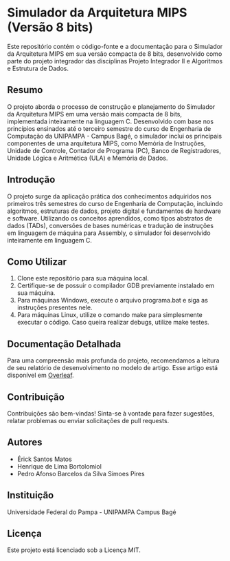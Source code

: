 # Simulador da Arquitetura MIPS (Versão 8 bits)

Este repositório contém o código-fonte e a documentação para o Simulador da Arquitetura MIPS em sua versão compacta de 8 bits, desenvolvido como parte do projeto integrador das disciplinas Projeto Integrador II e Algoritmos e Estrutura de Dados.

## Resumo

O projeto aborda o processo de construção e planejamento do Simulador da Arquitetura MIPS em uma versão mais compacta de 8 bits, implementada inteiramente na linguagem C. Desenvolvido com base nos princípios ensinados até o terceiro semestre do curso de Engenharia de Computação da UNIPAMPA - Campus Bagé, o simulador inclui os principais componentes de uma arquitetura MIPS, como Memória de Instruções, Unidade de Controle, Contador de Programa (PC), Banco de Registradores, Unidade Lógica e Aritmética (ULA) e Memória de Dados.

## Introdução

O projeto surge da aplicação prática dos conhecimentos adquiridos nos primeiros três semestres do curso de Engenharia de Computação, incluindo algoritmos, estruturas de dados, projeto digital e fundamentos de hardware e software. Utilizando os conceitos aprendidos, como tipos abstratos de dados (TADs), conversões de bases numéricas e tradução de instruções em linguagem de máquina para Assembly, o simulador foi desenvolvido inteiramente em linguagem C.

## Como Utilizar

1. Clone este repositório para sua máquina local.
2. Certifique-se de possuir o compilador GDB previamente instalado em sua máquina.
3. Para máquinas Windows, execute o arquivo programa.bat e siga as instruções presentes nele.
3. Para máquinas Linux, utilize o comando make para simplesmente executar o código. Caso queira realizar debugs, utilize make testes.

## Documentação Detalhada

Para uma compreensão mais profunda do projeto, recomendamos a leitura de seu relatório de desenvolvimento no modelo de artigo. Esse artigo está disponível em [Overleaf](https://www.overleaf.com/read/pmkhnyqydxbc#84a343).


## Contribuição

Contribuições são bem-vindas! Sinta-se à vontade para fazer sugestões, relatar problemas ou enviar solicitações de pull requests.

## Autores

- Érick Santos Matos
- Henrique de Lima Bortolomiol
- Pedro Afonso Barcelos da Silva Simoes Pires

## Instituição

Universidade Federal do Pampa - UNIPAMPA Campus Bagé

## Licença

Este projeto está licenciado sob a Licença MIT.
